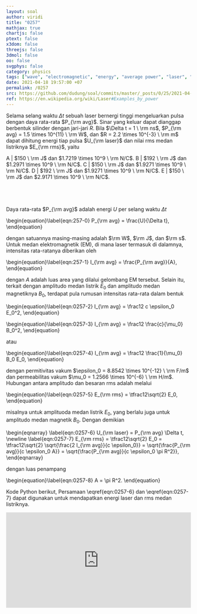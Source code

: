 ```yaml
---
layout: soal
author: viridi
title: "0257"
mathjax: true
chartjs: false
ptext: false
x3dom: false
threejs: false
3dmol: false
oo: false
svgphys: false
category: physics
tags: ["wave", "electromagnetic", "energy", "average power", "laser", "pulse", "magnetic field", "electric field", "tutorial-6", "fi1202", "2020-2"]
date: 2021-04-18 19:57:00 +07
permalink: /0257
src: https://github.com/dudung/soal/commits/master/_posts/0/25/2021-04-18-elementary-physics-tutorial-6-7.md
ref: https://en.wikipedia.org/wiki/Laser#Examples_by_power
---
```

Selama selang waktu $\Delta t$ sebuah laser bernergi tinggi mengeluarkan pulsa dengan daya rata-rata $P_{\rm avg}$. Sinar yang keluar dapat dianggap berbentuk silinder dengan jari-jari $R$. Bila $\Delta t = 1 \ \rm ns$, $P_{\rm avg} = 1.5 \times 10^{11} \ \rm W$, dan $R = 2.2 \times 10^{-3} \ \rm m$ dapat dihitung energi tiap pulsa $U_{\rm laser}$ dan nilai rms medan listriknya $E_{\rm rms}$, yaitu

A | $150 \ \rm J$ dan $1.7219 \times 10^9 \ \rm N/C$.
B | $192 \ \rm J$ dan $1.2971 \times 10^9 \ \rm N/C$.
C | $150 \ \rm J$ dan $1.9271 \times 10^9 \ \rm N/C$.
D | $192 \ \rm J$ dan $1.9271 \times 10^9 \ \rm N/C$.
E | $150 \ \rm J$ dan $2.9171 \times 10^9 \ \rm N/C$.


## &nbsp;
Daya rata-rata $P_{\rm avg}$ adalah energi $U$ per selang waktu $\Delta t$

\begin{equation}\label{eqn:257-0}
P_{\rm avg} = \frac{U}{\Delta t},
\end{equation}

dengan satuannya masing-masing adalah $\rm W$, $\rm J$, dan $\rm s$. Untuk medan elektromagnetik (EM), di mana laser termasuk di dalamnya, intensitas rata-ratanya diberikan oleh

\begin{equation}\label{eqn:257-1}
I_{\rm avg} = \frac{P_{\rm avg}}{A},
\end{equation}

dengan $A$ adalah luas area yang dilalui gelombang EM tersebut. Selain itu, terkait dengan amplitudo medan listrik $E_0$ dan amplitudo medan magnetiknya $B_0$, terdapat pula rumusan intensitas rata-rata dalam bentuk

\begin{equation}\label{eqn:0257-2}
I_{\rm avg} = \frac12 c \epsilon_0 E_0^2,
\end{equation}

\begin{equation}\label{eqn:0257-3}
I_{\rm avg} = \frac12 \frac{c}{\mu_0} B_0^2,
\end{equation}

atau 

\begin{equation}\label{eqn:0257-4}
I_{\rm avg} = \frac12 \frac{1}{\mu_0} B_0 E_0,
\end{equation}

dengan permitivitas vakum $\epsilon_0 = 8.8542 \times 10^{-12} \ \rm F/m$ dan permeabilitas vakum $\mu_0 = 1.2566 \times 10^{-6} \ \rm H/m$. Hubungan antara amplitudo dan besaran rms adalah melalui

\begin{equation}\label{eqn:0257-5}
E_{\rm rms} = \tfrac12\sqrt{2} E_0,
\end{equation}

misalnya untuk amplituoda medan listrik $E_0$, yang berlalu juga untuk amplitudo medan magnetik $B_0$. Dengan demikian

\begin{eqnarray}
\label{eqn:0257-6} U_{\rm laser} = P_{\rm avg} \Delta t, \newline
\label{eqn:0257-7} E_{\rm rms} = \tfrac12\sqrt{2} E_0 = \tfrac12\sqrt{2} \sqrt{\frac{2 I_{\rm avg}}{c \epsilon_0}} = \sqrt{\frac{P_{\rm avg}}{c \epsilon_0 A}} = \sqrt{\frac{P_{\rm avg}}{c \epsilon_0 \pi R^2}},
\end{eqnarray}

dengan luas penampang

\begin{equation}\label{eqn:0257-8}
A = \pi R^2.
\end{equation}

Kode Python berikut, Persamaan \eqref{eqn:0257-6} dan \eqref{eqn:0257-7} dapat digunakan untuk mendapatkan energi laser dan rms medan listriknya.

<iframe src="https://trinket.io/embed/python/7ea9458717" width="100%" height="260" frameborder="0" marginwidth="0" marginheight="0" allowfullscreen></iframe>